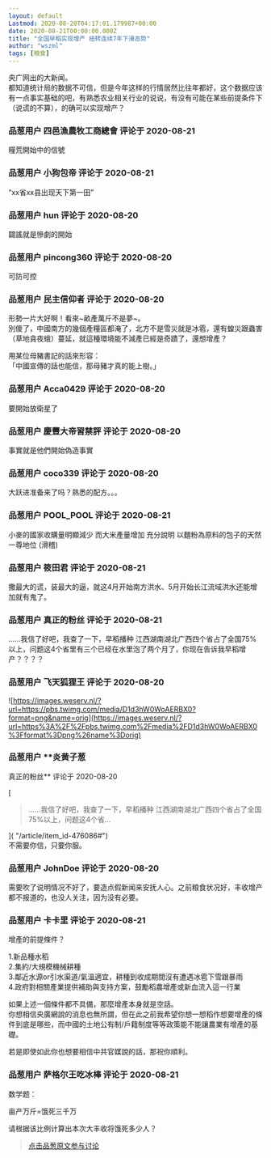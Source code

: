 ```yaml
---
layout: default
Lastmod: 2020-08-20T04:17:01.179987+00:00
date: 2020-08-21T00:00:00.000Z
title: "全国早稻实现增产 扭转连续7年下滑态势"
author: "wszml"
tags: [粮食]
---
```


央广网出的大新闻。  
都知道统计局的数据不可信，但是今年这样的行情居然比往年都好，这个数据应该有一点事实基础的吧，有熟悉农业相关行业的说说，有没有可能在某些前提条件下（说谎的不算），的确可以实现增产？

            
### 品葱用户 **四邑漁農牧工商總會** 评论于 2020-08-21
        
糧荒開始中的信號
        


            
### 品葱用户 **小狗包帝** 评论于 2020-08-21
        
“xx省xx县出现天下第一田”
        


            
### 品葱用户 **hun** 评论于 2020-08-20
        
闢謠就是慘劇的開始
        


            
### 品葱用户 **pincong360** 评论于 2020-08-20
        
可防可控
        


            
### 品葱用户 **民主信仰者** 评论于 2020-08-20
        
形勢一片大好啊！看來~畝產萬斤不是夢~。  
別傻了，中國南方的幾個產糧區都淹了，北方不是雪災就是冰雹，還有蝗災跟蟲害（草地貪夜蛾）蔓延，就這種環境能不減產已經是奇蹟了，還想增產？  
  
用某位母豬書記的話來形容：  
「中國宣傳的話也能信，那母豬才真的能上樹。」
        


            
### 品葱用户 **Acca0429** 评论于 2020-08-20
        
要開始放衛星了
        


            
### 品葱用户 **慶豐大帝習禁評** 评论于 2020-08-20
        
事實就是他們開始偽造事實
        


            
### 品葱用户 **coco339** 评论于 2020-08-20
        
大跃进准备来了吗？熟悉的配方。。。
        


            
### 品葱用户 **POOL_POOL** 评论于 2020-08-21
        
小麥的國家收購量明顯減少 而大米產量增加 充分說明 以麵粉為原料的包子的天然一尊地位 (滑稽)
        


            
### 品葱用户 **筱田君** 评论于 2020-08-21
        
撒最大的谎，装最大的逼，就这4月开始南方洪水、5月开始长江流域洪水还能增加就有鬼了。
        


            
### 品葱用户 **真正的粉丝** 评论于 2020-08-21
        
......我信了好吧，我查了一下，早稻播种 江西湖南湖北广西四个省占了全国75%以上，问题这4个省里有三个已经在水里泡了两个月了，你现在告诉我早稻增产？？？？
        


            
### 品葱用户 **飞天狐狸王** 评论于 2020-08-20
        
![https://images.weserv.nl/?url=https://pbs.twimg.com/media/D1d3hW0WoAERBX0?format=png&name=orig](https://images.weserv.nl/?url=https%3A%2F%2Fpbs.twimg.com%2Fmedia%2FD1d3hW0WoAERBX0%3Fformat%3Dpng%26name%3Dorig)
        


            
### 品葱用户 **炎黄子葱 
真正的粉丝** 评论于 2020-08-20
        
[

> ......我信了好吧，我查了一下，早稻播种 江西湖南湖北广西四个省占了全国75%以上，问题这4个省...

]( "/article/item_id-476086#")  
不需要你信，只要你服。
        


            
### 品葱用户 **JohnDoe** 评论于 2020-08-20
        
需要吹了说明情况不好了，要造点假新闻来安抚人心。之前粮食状况好，丰收增产都不报道的，也没人关注，因为没有必要。
        


            
### 品葱用户 **卡卡里** 评论于 2020-08-21
        
增產的前提條件？  
  
1.新品種水稻  
2.集約/大規模機械耕種  
3.鄰近水源or引水渠道/氣溫適宜，耕種到收成期間沒有遭遇冰雹下雪跟暴雨  
4.政府對相關產業提供補助與支持方案，鼓勵稻農增產或新血流入這一行業  
  
如果上述一個條件都不具備，那麼增產本身就是空話。  
你想相信央廣網說的消息也無所謂，但在此之前我希望你想一想稻作想要增產的條件到底是哪些，而中國的土地公有制/戶籍制度等等政策能不能讓農業有增產的基礎。  
  
若是即使如此你也想要相信中共官媒說的話，那祝你順利。
        


            
### 品葱用户 **萨格尔王吃冰棒** 评论于 2020-08-21
        
数学题：  
  
亩产万斤=饿死三千万  
  
请根据该比例计算出本次大丰收将饿死多少人？
        






> [点击品葱原文参与讨论](https://pincong.rocks/article/23173)

